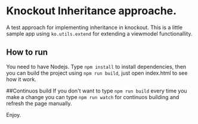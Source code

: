 # Knockout Inheritance approache.

A test approach for implementing inheritance in knockout.
This is a little sample app using  ````ko.utils.extend```` for extending a viewmodel functionallity.

## How to run
You need to have Nodejs. Type ````npm install```` to install dependencies, then you can build the project using ````npm run build````, just open index.html to see how it work.

##Continuos build
If you don't want to type ````npm run build```` every time you make a change you can type ````npm run watch```` for continuos building and refresh the page manually.

Enjoy.

